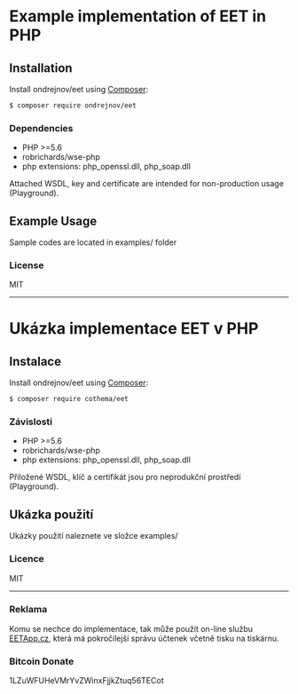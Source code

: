 # Example implementation of EET in PHP

## Installation
Install ondrejnov/eet using  [Composer](http://getcomposer.org/):

```sh
$ composer require ondrejnov/eet
```

### Dependencies
- PHP >=5.6
- robrichards/wse-php
- php extensions: php_openssl.dll, php_soap.dll

Attached WSDL, key and certificate are intended for non-production usage (Playground).

## Example Usage
Sample codes are located in examples/ folder

### License
MIT

---

# Ukázka implementace EET v PHP

## Instalace
Install ondrejnov/eet using  [Composer](http://getcomposer.org/):

```sh
$ composer require cothema/eet
```

### Závislosti
- PHP >=5.6
- robrichards/wse-php
- php extensions: php_openssl.dll, php_soap.dll

Přiložené WSDL, klíč a certifikát jsou pro neprodukční prostředí (Playground).

## Ukázka použití
Ukázky použití naleznete ve složce examples/

### Licence
MIT

---

### Reklama
Komu se nechce do implementace, tak může použít on-line službu <a href="https://www.eetapp.cz/?utm_source=git&utm_medium=link&utm_campaign=eet">EETApp.cz</a>, která má pokročilejší správu účtenek včetně tisku na tiskárnu.

### Bitcoin Donate 
1LZuWFUHeVMrYvZWinxFjjkZtuq56TECot

